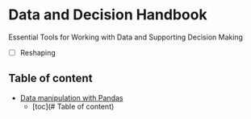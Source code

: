 # Data and Decision Handbook

Essential Tools for Working with Data and Supporting Decision Making
- [ ] Reshaping
 
## Table of content

* [Data manipulation with Pandas](https://github.com/ChrDobbert/DataAndDecisionHandbook/blob/main/notebooks/Data-manipulation-with-Pandas.ipynb)
    * [toc](# Table of content) 
